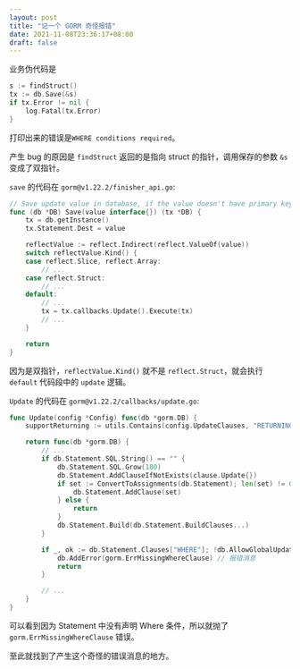 ```yaml
---
layout: post
title: "记一个 GORM 奇怪报错"
date: 2021-11-08T23:36:17+08:00
draft: false
---
```


<!--more-->

业务伪代码是
```go
s := findStruct()
tx := db.Save(&s)
if tx.Error != nil {
    log.Fatal(tx.Error)
}
```
打印出来的错误是`WHERE conditions required`。

产生 bug 的原因是 `findStruct` 返回的是指向 struct 的指针，调用保存的参数 `&s` 变成了双指针。

`save` 的代码在 `gorm@v1.22.2/finisher_api.go`:
```go
// Save update value in database, if the value doesn't have primary key, will insert it
func (db *DB) Save(value interface{}) (tx *DB) {
	tx = db.getInstance()
	tx.Statement.Dest = value

	reflectValue := reflect.Indirect(reflect.ValueOf(value))
	switch reflectValue.Kind() {
	case reflect.Slice, reflect.Array:
        // ...
	case reflect.Struct:
        // ...
	default:
        // ...
		tx = tx.callbacks.Update().Execute(tx)
        // ...
	}

	return
}
```
因为是双指针，`reflectValue.Kind()` 就不是 `reflect.Struct`，就会执行 `default` 代码段中的 `update` 逻辑。

`Update` 的代码在 `gorm@v1.22.2/callbacks/update.go`:
```go
func Update(config *Config) func(db *gorm.DB) {
	supportReturning := utils.Contains(config.UpdateClauses, "RETURNING")

	return func(db *gorm.DB) {
        // ...
		if db.Statement.SQL.String() == "" {
			db.Statement.SQL.Grow(180)
			db.Statement.AddClauseIfNotExists(clause.Update{})
			if set := ConvertToAssignments(db.Statement); len(set) != 0 {
				db.Statement.AddClause(set)
			} else {
				return
			}
			db.Statement.Build(db.Statement.BuildClauses...)
		}

		if _, ok := db.Statement.Clauses["WHERE"]; !db.AllowGlobalUpdate && !ok {
			db.AddError(gorm.ErrMissingWhereClause) // 报错消息
			return
		}

        // ...
	}
}
```
可以看到因为 Statement 中没有声明 Where 条件，所以就抛了 `gorm.ErrMissingWhereClause` 错误。

至此就找到了产生这个奇怪的错误消息的地方。
